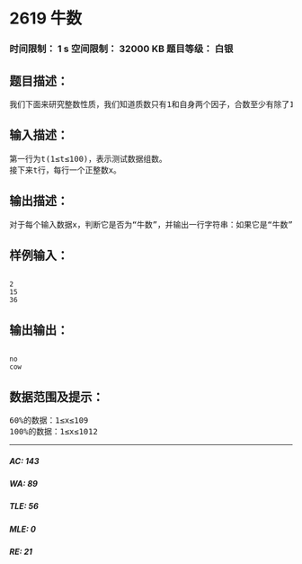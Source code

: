 # 2619 牛数   
### 时间限制： 1 s     空间限制： 32000 KB     题目等级： 白银  
## 题目描述：  

<pre>
我们下面来研究整数性质，我们知道质数只有1和自身两个因子，合数至少有除了1和自身的其他因子，我们也知道“猫老大数”是只能分解成两个质数乘积形式的数，那么能分解成两个合数的数呢？我们称之为“牛数”。下面编程判断整数是否为“牛数”。
</pre>
  
  
## 输入描述：  

<pre>
第一行为t(1≤t≤100)，表示测试数据组数。
接下来t行，每行一个正整数x。
</pre>
  
  
## 输出描述：  

<pre>
对于每个输入数据x，判断它是否为“牛数”，并输出一行字符串：如果它是“牛数”，输出“cow”，否则输出“no”。
</pre>
  
  
## 样例输入：  

<pre><code>
2
15
36
</code></pre>
  
  
## 输出输出：  

<pre><code>
no
cow
</code></pre>
  
  
## 数据范围及提示：  

<pre>
60%的数据：1≤x≤109
100%的数据：1≤x≤1012
</pre>
  
  
***  

##### AC: 143  
##### WA: 89  
##### TLE: 56  
##### MLE: 0  
##### RE: 21  
